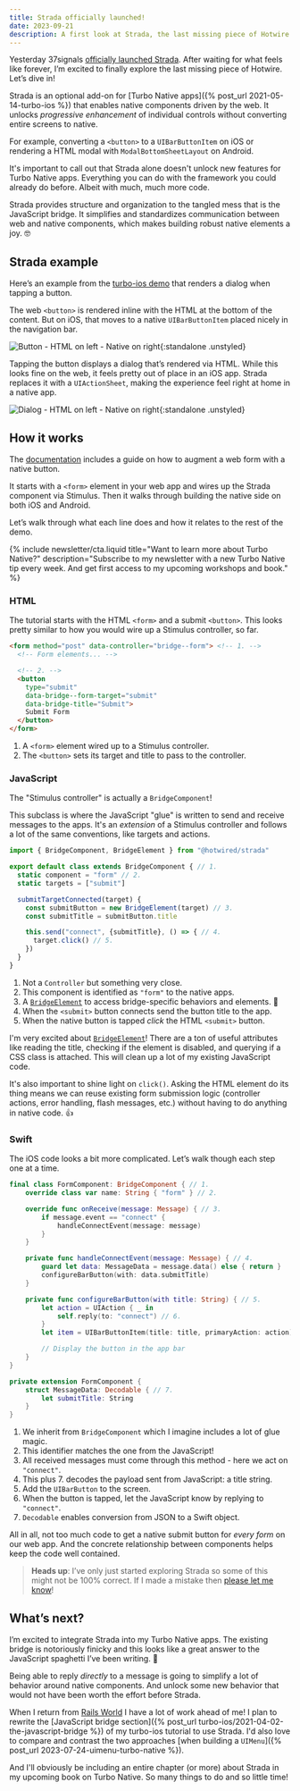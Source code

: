 ```yaml
---
title: Strada officially launched!
date: 2023-09-21
description: A first look at Strada, the last missing piece of Hotwire. Let's explore how it unlocks native components driven by the web in Turbo Native apps.
---
```


Yesterday 37signals [officially launched Strada](https://dev.37signals.com/announcing-strada/). After waiting for what feels like forever, I’m excited to finally explore the last missing piece of Hotwire. Let’s dive in!

Strada is an optional add-on for [Turbo Native apps]({% post_url 2021-05-14-turbo-ios %}) that enables native components driven by the web. It unlocks _progressive enhancement_ of individual controls without converting entire screens to native.

For example, converting a `<button>` to a `UIBarButtonItem` on iOS or rendering a HTML modal with `ModalBottomSheetLayout` on Android.

It's important to call out that Strada alone doesn't unlock new features for Turbo Native apps. Everything you can do with the framework you could already do before. Albeit with much, much more code.

Strada provides structure and organization to the tangled mess that is the JavaScript bridge. It simplifies and standardizes communication between web and native components, which makes building robust native elements a joy. 🤓

## Strada example

Here’s an example from the [turbo-ios demo](https://github.com/hotwired/turbo-ios/tree/main/Demo) that renders a dialog when tapping a button.

The web `<button>` is rendered inline with the HTML at the bottom of the content. But on iOS, that moves to a native `UIBarButtonItem` placed nicely in the navigation bar.

![Button - HTML on left - Native on right](/assets/images/strada-launch/strada-button.png){:standalone .unstyled}

Tapping the button displays a dialog that’s rendered via HTML. While this looks fine on the web, it feels pretty out of place in an iOS app. Strada replaces it with a `UIActionSheet`, making the experience feel right at home in a native app.

![Dialog - HTML on left - Native on right](/assets/images/strada-launch/strada-dialog.png){:standalone .unstyled}

## How it works

The [documentation](https://strada.hotwired.dev/handbook/how-it-works) includes a guide on how to augment a web form with a native button.

It starts with a `<form>` element in your web app and wires up the Strada component via Stimulus. Then it walks through building the native side on both iOS and Android.

Let’s walk through what each line does and how it relates to the rest of the demo.

{% include newsletter/cta.liquid title="Want to learn more about Turbo Native?" description="Subscribe to my newsletter with a new Turbo Native tip every week. And get first access to my upcoming workshops and book." %}

### HTML

The tutorial starts with the HTML `<form>` and a submit `<button>`. This looks pretty similar to how you would wire up a Stimulus controller, so far.

```html
<form method="post" data-controller="bridge--form"> <!-- 1. -->
  <!-- Form elements... -->

  <!-- 2. -->
  <button
    type="submit"
    data-bridge--form-target="submit"
    data-bridge-title="Submit">
    Submit Form
  </button>
</form>
```

1. A `<form>` element wired up to a Stimulus controller.
2. The `<button>` sets its target and title to pass to the controller.

### JavaScript

The "Stimulus controller" is actually a `BridgeComponent`!

This subclass is where the JavaScript "glue" is written to send and receive messages to the apps. It's an _extension_ of a Stimulus controller and follows a lot of the same conventions, like targets and actions.

```jsx
import { BridgeComponent, BridgeElement } from "@hotwired/strada"

export default class extends BridgeComponent { // 1.
  static component = "form" // 2.
  static targets = ["submit"]

  submitTargetConnected(target) {
    const submitButton = new BridgeElement(target) // 3.
    const submitTitle = submitButton.title

    this.send("connect", {submitTitle}, () => { // 4.
      target.click() // 5.
    })
  }
}
```

1. Not a `Controller` but something very close.
2. This component is identified as `"form"` to the native apps.
3. A [`BridgeElement`](https://strada.hotwired.dev/reference/elements) to access bridge-specific behaviors and elements. 🤩
4. When the `<submit>` button connects send the button title to the app.
5. When the native button is tapped _click_ the HTML `<submit>` button.

I'm very excited about [`BridgeElement`](https://strada.hotwired.dev/reference/elements)! There are a ton of useful attributes like reading the title, checking if the element is disabled, and querying if a CSS class is attached. This will clean up a lot of my existing JavaScript code.

It's also important to shine light on `click()`. Asking the HTML element do its thing means we can reuse existing form submission logic (controller actions, error handling, flash messages, etc.) without having to do anything in native code. 👍

### Swift

The iOS code looks a bit more complicated. Let’s walk though each step one at a time.

```swift
final class FormComponent: BridgeComponent { // 1.
    override class var name: String { "form" } // 2.

    override func onReceive(message: Message) { // 3.
        if message.event == "connect" {
            handleConnectEvent(message: message)
        }
    }

    private func handleConnectEvent(message: Message) { // 4.
        guard let data: MessageData = message.data() else { return }
        configureBarButton(with: data.submitTitle)
    }

    private func configureBarButton(with title: String) { // 5.
        let action = UIAction { _ in
            self.reply(to: "connect") // 6.
        }
        let item = UIBarButtonItem(title: title, primaryAction: action)

        // Display the button in the app bar
    }
}

private extension FormComponent {
    struct MessageData: Decodable { // 7.
        let submitTitle: String
    }
}
```

1. We inherit from `BridgeComponent` which I imagine includes a lot of glue magic.
2. This identifier matches the one from the JavaScript!
3. All received messages must come through this method - here we act on `"connect"`.
4. This plus 7. decodes the payload sent from JavaScript: a title string.
5. Add the `UIBarButton` to the screen.
6. When the button is tapped, let the JavaScript know by replying to `"connect"`.
7. `Decodable` enables conversion from JSON to a Swift object.

All in all, not too much code to get a native submit button for _every form_ on our web app. And the concrete relationship between components helps keep the code well contained.

> **Heads up**: I’ve only just started exploring Strada so some of this might not be 100% correct. If I made a mistake then [please let me know](mailto:joe@masilotti.com)!

## What’s next?

I’m excited to integrate Strada into my Turbo Native apps. The existing bridge is notoriously finicky and this looks like a great answer to the JavaScript spaghetti I’ve been writing. 🍝

Being able to reply *directly* to a message is going to simplify a lot of behavior around native components. And unlock some new behavior that would not have been worth the effort before Strada.

When I return from [Rails World](https://rubyonrails.org/world/agenda/day-2/6-joe-masilotti-se4ssion) I have a lot of work ahead of me! I plan to rewrite the [JavaScript bridge section]({% post_url turbo-ios/2021-04-02-the-javascript-bridge %}) of my turbo-ios tutorial to use Strada. I'd also love to compare and contrast the two approaches [when building a `UIMenu`]({% post_url 2023-07-24-uimenu-turbo-native %}).

And I'll obviously be including an entire chapter (or more) about Strada in my upcoming book on Turbo Native. So many things to do and so little time!
